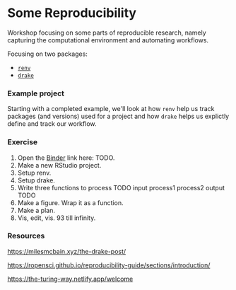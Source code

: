 # Some Reproducibility

<!-- badges: start -->
<!-- badges: end -->

Workshop focusing on some parts of reproducible research, namely capturing the computational environment
and automating workflows.

Focusing on two packages:

* [`renv`]()
* [`drake`]()



### Example project

Starting with a completed example, we'll look at how `renv` help us track packages (and versions) used for a 
project and how `drake` helps us explictly define and track our workflow. 



### Exercise

1. Open the [Binder]() link here: TODO.
1. Make a new RStudio project. 
1. Setup renv.
1. Setup drake. 
1. Write three functions to process TODO input process1 process2 output TODO
1. Make a figure. Wrap it as a function.
1. Make a plan. 
1. Vis, edit, vis. 93 till infinity. 


### Resources

https://milesmcbain.xyz/the-drake-post/

https://ropensci.github.io/reproducibility-guide/sections/introduction/

https://the-turing-way.netlify.app/welcome
